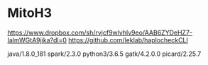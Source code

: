 # MitoH3

https://www.dropbox.com/sh/rvjcf9wlvhlv9eo/AAB6ZYDeHZ7-IalmWGtA9jika?dl=0
https://github.com/leklab/haplocheckCLI

java/1.8.0_181
spark/2.3.0
python3/3.6.5
gatk/4.2.0.0
picard/2.25.7
